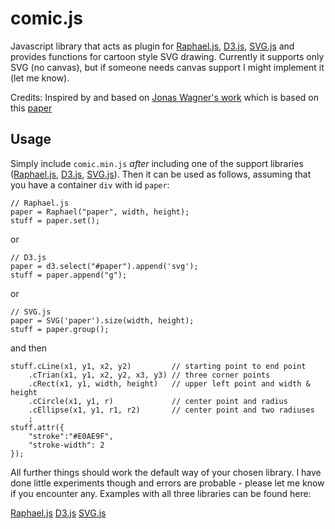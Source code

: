 comic.js
=======

Javascript library that acts as plugin for [Raphael.js](http://raphaeljs.com/), [D3.js](http://d3js.org/), [SVG.js](http://svgjs.com/) and provides functions for cartoon style SVG drawing. Currently it supports only SVG (no canvas), but if someone needs canvas support I might implement it (let me know).

Credits:
Inspired by and based on [Jonas Wagner's work](http://29a.ch/2010/2/10/hand-drawn-lines-algorithm-javascript-canvas-html5)
which is based on this [paper](http://iwi.eldoc.ub.rug.nl/FILES/root/2008/ProcCAGVIMeraj/2008ProcCAGVIMeraj.pdf)

Usage
-----
Simply include `comic.min.js` _after_ including one of the support libraries ([Raphael.js](http://raphaeljs.com/), [D3.js](http://d3js.org/), [SVG.js](http://svgjs.com/)). Then it can be used as follows, assuming that you have a container `div` with id `paper`:

```
// Raphael.js
paper = Raphael("paper", width, height);
stuff = paper.set();
```
or
```
// D3.js
paper = d3.select("#paper").append('svg');
stuff = paper.append("g");
```
or
```
// SVG.js
paper = SVG('paper').size(width, height);
stuff = paper.group();
```
and then
```
stuff.cLine(x1, y1, x2, y2)         // starting point to end point
    .cTrian(x1, y1, x2, y2, x3, y3) // three corner points
    .cRect(x1, y1, width, height)   // upper left point and width & height
    .cCircle(x1, y1, r)             // center point and radius
    .cEllipse(x1, y1, r1, r2)       // center point and two radiuses
    ;
stuff.attr({
    "stroke":"#E0AE9F",
    "stroke-width": 2
});
```

All further things should work the default way of your chosen library. I have done little experiments though and errors are probable - please let me know if you encounter any. Examples with all three libraries can be found here:

[Raphael.js](http://www.morvai.de/comicjs/index1.html)
[D3.js](http://www.morvai.de/comicjs/index2.html)
[SVG.js](http://www.morvai.de/comicjs/index3.html)
